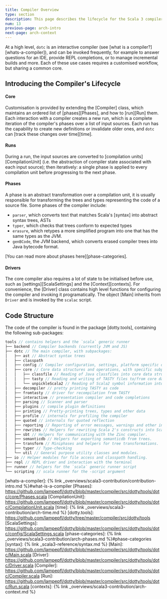 ```yaml
---
title: Compiler Overview
type: section
description: This page describes the lifecycle for the Scala 3 compiler.
num: 13
previous-page: arch-intro
next-page: arch-context
---
```


At a high level, `dotc` is an interactive compiler (see [what is a compiler?][whats-a-compiler]),
and can be invoked frequently, for example to answer questions for an IDE, provide REPL completions,
or to manage incremental builds and more. Each of these use cases requires a customised
workflow, but sharing a common core.

## Introducing the Compiler's Lifecycle

#### Core
Customisation is provided by extending the [Compiler] class, which maintains an ordered
list of [phases][Phases], and how to [run][Run] them. Each interaction with a compiler
creates a new run, which is a complete iteration of the compiler's phases over a list
of input sources. Each run has the capability to create new definitions or
invalidate older ones, and `dotc` can [track these changes over time][time].

#### Runs
During a run, the input sources are converted to [compilation units][CompilationUnit] (i.e. the abstraction of
compiler state associated with each input source); then iteratively: a single phase is applied to
every compilation unit before progressing to the next phase.

#### Phases
A phase is an abstract transformation over a compilation unit, it is usually responsible
for transforming the trees and types representing the code of a source file. Some phases of
the compiler include:
- `parser`, which converts text that matches Scala's
  [syntax] into abstract syntax trees, ASTs
- `typer`, which checks that trees conform to expected types
- `erasure`, which retypes a more simplified program into one that has the same types as the JVM.
- `genBCode`, the JVM backend, which converts erased compiler trees into Java bytecode format.

[You can read more about phases here][phase-categories].

#### Drivers

The core compiler also requires a lot of state to be initialised before use, such as [settings][ScalaSettings]
and the [Context][contexts]. For convenience, the [Driver] class contains high level functions for
configuring the compiler and invoking it programatically. The object [Main] inherits from `Driver`
and is invoked by the `scalac` script.

## Code Structure

The code of the compiler is found in the package [dotty.tools],
containing the following sub-packages:
```scala
tools // contains helpers and the `scala` generic runner
├── backend // Compiler backends (currently JVM and JS)
├── dotc // The main compiler, with subpackages:
│   ├── ast // Abstract syntax trees
│   ├── classpath
│   ├── config // Compiler configuration, settings, platform specific definitions.
│   ├── core // Core data structures and operations, with specific subpackages for:
│   │   ├── classfile // Reading of Java classfiles into core data structures
│   │   ├── tasty // Reading and writing of TASTY files to/from core data structures
│   │   └── unpickleScala2 // Reading of Scala2 symbol information into core data structures
│   ├── decompiler // pretty printing TASTY as code
│   ├── fromtasty // driver for recompilation from TASTY
│   ├── interactive // presentation compiler and code completions
│   ├── parsing // Scanner and parser
│   ├── plugins // compile plugin definitions
│   ├── printing // Pretty-printing trees, types and other data
│   ├── profile // internals for profiling the compiler
│   ├── quoted // internals for quoted reflection
│   ├── reporting // Reporting of error messages, warnings and other info.
│   ├── rewrites // Helpers for rewriting Scala 2's constructs into Scala 3's.
│   ├── sbt // Helpers for communicating with the Zinc compiler.
│   ├── semanticdb // Helpers for exporting semanticdb from trees.
│   ├── transform // Miniphases and helpers for tree transformations.
│   ├── typer // Type-checking
│   └── util // General purpose utility classes and modules.
├── io // Helper modules for file access and classpath handling.
├── repl // REPL driver and interaction with the terminal
├── runner // helpers for the `scala` generic runner script
└── scripting // scala runner for the -script argument
```

[whats-a-compiler]: {% link _overviews/scala3-contribution/contribution-intro.md %}#what-is-a-compiler
[Phases]: https://github.com/lampepfl/dotty/blob/master/compiler/src/dotty/tools/dotc/core/Phases.scala
[CompilationUnit]: https://github.com/lampepfl/dotty/blob/master/compiler/src/dotty/tools/dotc/CompilationUnit.scala
[time]: {% link _overviews/scala3-contribution/arch-time.md %}
[dotty.tools]: https://github.com/lampepfl/dotty/tree/master/compiler/src/dotty/tools
[ScalaSettings]: https://github.com/lampepfl/dotty/blob/master/compiler/src/dotty/tools/dotc/config/ScalaSettings.scala
[phase-categories]: {% link _overviews/scala3-contribution/arch-phases.md %}#phase-categories
[syntax]: {% link _scala3-reference/syntax.md %}
[Main]: https://github.com/lampepfl/dotty/blob/master/compiler/src/dotty/tools/dotc/Main.scala
[Driver]: https://github.com/lampepfl/dotty/blob/master/compiler/src/dotty/tools/dotc/Driver.scala
[Compiler]: https://github.com/lampepfl/dotty/blob/master/compiler/src/dotty/tools/dotc/Compiler.scala
[Run]: https://github.com/lampepfl/dotty/blob/master/compiler/src/dotty/tools/dotc/Run.scala
[contexts]: {% link _overviews/scala3-contribution/arch-context.md %}
